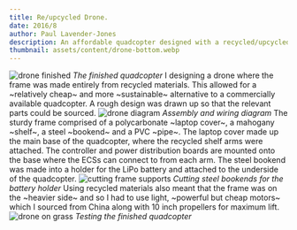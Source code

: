 ```yaml
---
title: Re/upcycled Drone.
date: 2016/8
author: Paul Lavender-Jones
description: An affordable quadcopter designed with a recycled/upcycled frame and cheap electronic components.
thumbnail: assets/content/drone-bottom.webp
---
```

![drone finished](assets/content/drone-final.webp?large)
*The finished quadcopter*
I designing a drone where the frame was made entirely from recycled materials. This allowed for a ~relatively cheap~ and more ~sustainable~ alternative to a commercially available quadcopter. A rough design was drawn up so that the relevant parts could be sourced.
![drone diagram](assets/content/drone-diagram.webp)
*Assembly and wiring diagram*
The sturdy frame comprised of a polycarbonate ~laptop cover~, a mahogany ~shelf~, a steel ~bookend~ and a PVC ~pipe~. The laptop cover made up the main base of the quadcopter, where the recycled shelf arms were attached. The controller and power distribution boards are mounted onto the base where the ECSs can connect to from each arm. The steel bookend was made into a holder for the LiPo battery and attached to the underside of the quadcopter.
![cutting frame supports](assets/content/drone-bench.webp)
*Cutting steel bookends for the battery holder*
Using recycled materials also meant that the frame was on the ~heavier side~ and so I had to use light, ~powerful but cheap motors~ which I sourced from China along with 10 inch propellers for maximum lift.
![drone on grass](assets/content/drone-on-grass.webp?large)
*Testing the finished quadcopter*
